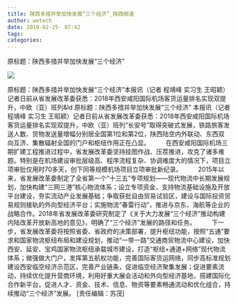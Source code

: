 ```yaml
---
title: 陕西多措并举加快发展“三个经济”_陕西频道
author: wetech
date: 2019-02-25- 07:42
tags: 
categories: 
---
```

原标题：陕西多措并举加快发展“三个经济”
<!-- more -->
                
<img align="center" border="0" src="http://p2.ifengimg.com/a/2016/0810/204c433878d5cf9size1_w16_h16.png" />
                
            
原标题：陕西多措并举加快发展“三个经济”本报讯（记者 程靖峰 实习生 王昭颖）记者日前从省发展改革委获悉：2018年西安咸阳国际机场客货运量排名实现双提升，中欧（亚）班列&ld
原标题：陕西多措并举加快发展“三个经济”
本报讯（记者 程靖峰 实习生 王昭颖）记者日前从省发展改革委获悉：2018年西安咸阳国际机场客货运量排名实现双提升，中欧（亚）班列“长安号”取得突破式发展，铁路旅客发送人数、货物发送量增幅分别居全国第1位和第2位，陕西陆空内外联动、东西双向互济、集散辐射全国的门户和枢纽作用正在凸显。 　　
在西安咸阳国际机场三期扩建工程推进过程中，省发展改革委坚持挂图作战、压茬推进，攻克了诸多难题。特别是在机场建设审批层级高、程序流程复杂、协调难度大的情况下，项目立项审批仅用时70多天，创下同等规模机场项目立项审批新纪录。 　　
2015年以来，省发展改革委制定了全省第一个“十三五”专项规划——现代物流中长期发展规划，加快构建“三网三港”核心物流体系；设立专项资金，支持物流基础设施及开放平台建设，夯实流动产业发展基础；争取获批自由贸易试验区，建设与国际投资贸易规则接轨的外向型经济平台；实施物流“春雷行动”，推进与京东、海航等企业的战略合作。2018年省发展改革委研究制定了《关于大力发展“三个经济”推动构建内陆改革开放新高地的意见》，明确了“三个经济”发展的路径和任务。 　　
下一步，省发展改革委将按照省委、省政府的决策部署，提升枢纽功能，按照“五通”要求和国家物流枢纽布局和建设规划，推动“一带一路”交通商贸物流中心建设，加快西安、延安、宝鸡国家物流枢纽承载城市建设，打造“枢纽+通道+网络”现代物流体系；做强做大门户，发挥第五航权功能，完善国际客货运网络，同步高标准规划建设西安临空经济示范区，完善产业链条，促进临空经济聚集发展；促进要素流动，持续优化提升营商环境，利用好重大展会活动和外向型经济基地，搭建国际化合作新平台，促进人才、资金、技术、信息、物资等要素畅通流动和优化组合，持续推动“三个经济”发展。
[责任编辑：苏茂]
            

